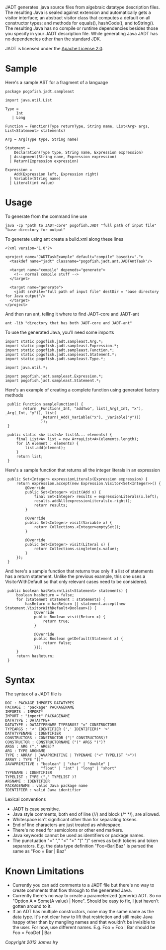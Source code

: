 JADT generates .java source files from algebraic datatype description files. The resulting Java is sealed against extension and automatically gets a visitor interface; an abstract visitor class that computes a default on all constructor types; and methods for equals(), hashCode(), and toString().  The resulting Java has no compile or runtime dependencies besides those you specify in your JADT description file.  While generating Java JADT has no dependencies other than the standard JDK.

JADT is licensed under the [Apache License 2.0](http://www.apache.org/licenses/LICENSE-2.0).

Sample
======

Here's a sample AST for a fragment of a language

    package pogofish.jadt.sampleast
    
    import java.util.List
    
    Type =
         Int
       | Long
   
    Function = Function(Type returnType, String name, List<Arg> args, List<Statement> statements)
    
    Arg = Arg(Type type, String name)
    
    Statement =
        Declaration(Type type, String name, Expression expression)
      | Assignment(String name, Expression expression)
      | Return(Expression expression)
    
    Expression =
        Add(Expression left, Expression right)
      | Variable(String name)
      | Literal(int value)


Usage
=====
To generate from the command line use

    java -cp "path to JADT-core" pogofish.JADT "full path of input file" "base directory for output"

To generate using ant create a build.xml along these lines
   
    <?xml version="1.0"?>

    <project name="JADTTaskExample" default="compile" basedir=".">
      <taskdef name="jadt" classname="pogofish.jadt.ant.JADTAntTask"/>

      <target name="compile" depeneds="generate">
        <!-- normal compile stuff -->
      </target>
      
      <target name="generate">
        <jadt srcFile="full path of input file" destDir = "base directory for Java output"/>
      </target>
    </project>
    
And then run ant, telling it where to find JADT-core and JADT-ant
    
    ant -lib "directory that has both JADT-core and JADT-ant"

    
To use the generated Java, you'll need some imports

    import static pogofish.jadt.sampleast.Arg.*;
    import static pogofish.jadt.sampleast.Expression.*;
    import static pogofish.jadt.sampleast.Function.*;
    import static pogofish.jadt.sampleast.Statement.*;
    import static pogofish.jadt.sampleast.Type.*;

    import java.util.*;

    import pogofish.jadt.sampleast.Expression.*;
    import pogofish.jadt.sampleast.Statement.*; 

Here's an example of creating a complete function using generated factory methods

     public Function sampleFunction() {   
            return _Function(_Int, "addTwo", list(_Arg(_Int, "x"), _Arg(_Int, "y")), list(
                    _Return(_Add(_Variable("x"), _Variable("y")))
                    ));
     }

     public static <A> List<A> list(A... elements) {
         final List<A> list = new ArrayList<A>(elements.length);
         for (A element : elements) {
             list.add(element);
         }
         return list;
     }    

Here's a sample function that returns all the integer literals in an expression

     public Set<Integer> expressionLiterals(Expression expression) {
         return expression.accept(new Expression.Visitor<Set<Integer>>() {
             @Override
             public Set<Integer> visit(Add x) {
                 final Set<Integer> results = expressionLiterals(x.left);
                 results.addAll(expressionLiterals(x.right));
                 return results;
             }

             @Override
             public Set<Integer> visit(Variable x) {
                 return Collections.<Integer>emptySet();
             }

             @Override
             public Set<Integer> visit(Literal x) {
                 return Collections.singleton(x.value);
             }
         });
     }
     
And here's a sample function that returns true only if a list of statements has a return statement.  Unlike the previous example, this one uses a VisitorWithDefault so that only relevant cases need to be considered.

     public boolean hasReturn(List<Statement> statements) {
         boolean hasReturn = false;
         for (Statement statement : statements) {
             hasReturn = hasReturn || statement.accept(new Statement.VisitorWithDefault<Boolean>() {                
                 @Override
                 public Boolean visit(Return x) {
                     return true;
                 }

                 @Override
                 public Boolean getDefault(Statement x) {
                     return false;
                 }});
         }
         return hasReturn;
     }     

Syntax
======

The syntax of a JADT file is

    DOC : PACKAGE IMPORTS DATATYPES
    PACKAGE : "package" PACKAGENAME
    IMPORTS : IMPORT*
    IMPORT : "import" PACKAGENAME
    DATATYPE : DATATYPE+
    DATATYPE : DATATYPENAME TYPEARGS? "=" CONSTRUCTORS
    TYPEARGS : '<' IDENTIFIER (',' IDENTIFIER)* '>'
    DATATYPENAME : IDENTIFIER
    CONSTRUCTORS : CONSTRUCTOR ("|" CONSTRUCTORS)?
    CONSTRUCTOR : CONSTRUCTORNAME ("(" ARGS ")")?
    ARGS : ARG ("," ARGS)?
    ARG : TYPE ARGNAME
    TYPE : ARRAY | JAVAPRIMITIVE | TYPENAME ("<" TYPELIST ">")?
    ARRAY : TYPE "[]"
    JAVAPRIMITIVE : "boolean" | "char" | "double" |
                    "float" | "int" | "long" | "short"
    TYPENAME : IDENTIFIER
    TYPELIST : TYPE ("," TYPELIST )?
    ARGNAME : IDENTIFIER
    PACKAGENAME : valid Java package name
    IDENTIFIER : valid Java identifier
    
Lexical conventions    
* JADT is case sensitive.
* Java style comments, both end of line (//) and block (/* */), are allowed.
* Whitespace isn't significant other than for separating tokens.
* End of line characters are just treated as whitespace.  
* There's no need for semicolons or other end markers.
* Java keywords cannot be used as identifiers or package names.
* The punctuation "=" "," "<" ">" "(" ")" serves as both tokens and token separators.  E.g. the data type definition "Foo=Bar|Baz" is parsed the same as "Foo = Bar | Baz"

Known Limitations
=================
* Currently you can add comments to a JADT file but there's no way to create comments that flow through to the generated Java.
* Currently there's no way to create a parameterized (generic) ADT.  So no "Option A = Some(A value) | None". Should be easy to fix, I just haven't gotten around to it.
* If an ADT has multiple constructors, none may the same name as the data type.  It's not clear how to lift that restriction and still make Java happy other than by mangling names and that wouldn't be invisible to the user.  For now, use different names.  E.g. Foo = Foo | Bar should be Foo = FooDef | Bar

_Copyright 2012 James Iry_
